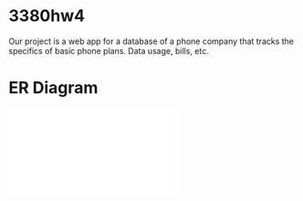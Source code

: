 # 3380hw4

Our project is a web app for a database of a phone company that tracks the specifics of basic phone plans. Data usage, bills, etc. 

# ER Diagram

![ER Model](CellCompanyERD.pdf)
